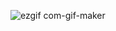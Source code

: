 ![ezgif com-gif-maker](https://user-images.githubusercontent.com/60977455/202571078-9ba832eb-b027-4954-be26-b1a01ad8fcd5.gif)
